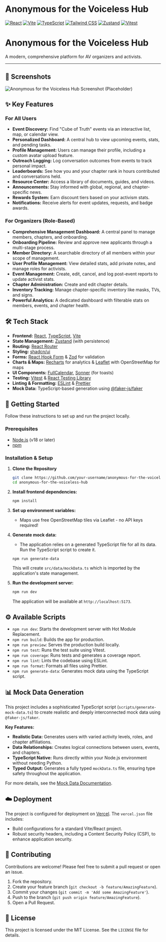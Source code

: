 # Anonymous for the Voiceless Hub

[![React](https://img.shields.io/badge/React-19.1-blue?logo=react)](https://reactjs.org/)
[![Vite](https://img.shields.io/badge/Vite-7.1-purple?logo=vite)](https://vitejs.dev/)
[![TypeScript](https://img.shields.io/badge/TypeScript-5.9-blue?logo=typescript)](https://www.typescriptlang.org/)
[![Tailwind CSS](https://img.shields.io/badge/Tailwind_CSS-4.1-38B2AC?logo=tailwind-css)](https://tailwindcss.com/)
[![Zustand](https://img.shields.io/badge/Zustand-5.0-orange)](https://github.com/pmndrs/zustand)
[![Vitest](https://img.shields.io/badge/Vitest-3.2-yellowgreen?logo=vitest)](https://vitest.dev/)

# Anonymous for the Voiceless Hub

A modern, comprehensive platform for AV organizers and activists.

---

## 📸 **Screenshots**

![Anonymous for the Voiceless Hub Screenshot (Placeholder)](https://via.placeholder.com/800x450.png?text=AV+Hub+Dashboard)

## ✨ Key Features

### For All Users

- **Event Discovery:** Find "Cube of Truth" events via an interactive list, map, or calendar view.
- **Personalized Dashboard:** A central hub to view upcoming events, stats, and pending tasks.
- **Profile Management:** Users can manage their profile, including a custom avatar upload feature.
- **Outreach Logging:** Log conversation outcomes from events to track personal impact.
- **Leaderboards:** See how you and your chapter rank in hours contributed and conversations held.
- **Resource Center:** Access a library of documents, guides, and videos.
- **Announcements:** Stay informed with global, regional, and chapter-specific news.
- **Rewards System:** Earn discount tiers based on your activism stats.
- **Notifications:** Receive alerts for event updates, requests, and badge awards.

### For Organizers (Role-Based)

- **Comprehensive Management Dashboard:** A central panel to manage members, chapters, and onboarding.
- **Onboarding Pipeline:** Review and approve new applicants through a multi-stage process.
- **Member Directory:** A searchable directory of all members within your scope of management.
- **User Profile Management:** View detailed stats, add private notes, and manage roles for activists.
- **Event Management:** Create, edit, cancel, and log post-event reports to update activist stats.
- **Chapter Administration:** Create and edit chapter details.
- **Inventory Tracking:** Manage chapter-specific inventory like masks, TVs, and signs.
- **Powerful Analytics:** A dedicated dashboard with filterable stats on members, events, and chapter health.

## 🛠️ Tech Stack

- **Frontend:** [React](https://reactjs.org/), [TypeScript](https://www.typescriptlang.org/), [Vite](https://vitejs.dev/)
- **State Management:** [Zustand](https://github.com/pmndrs/zustand) (with persistence)
- **Routing:** [React Router](https://reactrouter.com/)
- **Styling:** [shadcn/ui](https://ui.shadcn.com/)
- **Forms:** [React Hook Form](https://react-hook-form.com/) & [Zod](https://zod.dev/) for validation
- **Charts & Maps:** [Recharts](https://recharts.org/) for analytics & [Leaflet](https://leafletjs.com/) with OpenStreetMap for maps
- **UI Components:** [FullCalendar](https://fullcalendar.io/), [Sonner](https://sonner.emilkowal.ski/) (for toasts)
- **Testing:** [Vitest](https://vitest.dev/) & [React Testing Library](https://testing-library.com/)
- **Linting & Formatting:** [ESLint](https://eslint.org/) & [Prettier](https://prettier.io/)
- **Mock Data:** TypeScript-based generation using [@faker-js/faker](https://fakerjs.dev/)

## 🚀 Getting Started

Follow these instructions to set up and run the project locally.

### Prerequisites

- [Node.js](https://nodejs.org/) (v18 or later)
- [npm](https://www.npmjs.com/)

### Installation & Setup

1. **Clone the Repository**

   ```bash
   git clone https://github.com/your-username/anonymous-for-the-voiceless-hub.git
   cd anonymous-for-the-voiceless-hub

   ```

2. **Install frontend dependencies:**

   ```bash
   npm install
   ```

3. **Set up environment variables:**
   - Maps use free OpenStreetMap tiles via Leaflet - no API keys required!

4. **Generate mock data:**
   - The application relies on a generated TypeScript file for all its data. Run the TypeScript script to create it.

   ```bash
   npm run generate-data
   ```

   This will create `src/data/mockData.ts` which is imported by the application's state management.

5. **Run the development server:**
   ```bash
   npm run dev
   ```
   The application will be available at `http://localhost:5173`.

## ⚙️ Available Scripts

- `npm run dev`: Starts the development server with Hot Module Replacement.
- `npm run build`: Builds the app for production.
- `npm run preview`: Serves the production build locally.
- `npm run test`: Runs the test suite using Vitest.
- `npm run coverage`: Runs tests and generates a coverage report.
- `npm run lint`: Lints the codebase using ESLint.
- `npm run format`: Formats all files using Prettier.
- `npm run generate-data`: Generates mock data using the TypeScript script.

## 📊 Mock Data Generation

This project includes a sophisticated TypeScript script (`scripts/generate-mock-data.ts`) to create realistic and deeply interconnected mock data using `@faker-js/faker`.

**Key Features:**

- **Realistic Data:** Generates users with varied activity levels, roles, and chapter affiliations.
- **Data Relationships:** Creates logical connections between users, events, and chapters.
- **TypeScript Native:** Runs directly within your Node.js environment without needing Python.
- **Typed Output:** Generates a fully typed `mockData.ts` file, ensuring type safety throughout the application.

For more details, see the [Mock Data Documentation](./README_MOCK_DATA.md).

## ☁️ Deployment

The project is configured for deployment on [Vercel](https://vercel.com/). The `vercel.json` file includes:

- Build configurations for a standard Vite/React project.
- Robust security headers, including a Content Security Policy (CSP), to enhance application security.

## 🤝 Contributing

Contributions are welcome! Please feel free to submit a pull request or open an issue.

1.  Fork the repository.
2.  Create your feature branch (`git checkout -b feature/AmazingFeature`).
3.  Commit your changes (`git commit -m 'Add some AmazingFeature'`).
4.  Push to the branch (`git push origin feature/AmazingFeature`).
5.  Open a Pull Request.

## 📄 License

This project is licensed under the MIT License. See the `LICENSE` file for details.
